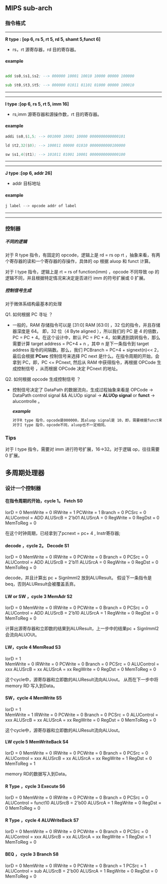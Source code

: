## MIPS sub-arch

### 指令格式

---

**R type : [op 6, rs 5, rt 5, rd 5, shamt 5,funct 6]**

- rs，rt 源寄存器，rd 目的寄存器。

#### example

```asm

add $s0,$s1,$s2; --> 000000 10001 10010 10000 00000 100000

sub $t0,$t3,$t5; --> 000000 01011 01101 01000 00000 100010
```

---

---

**I type :[op 6, rs 5, rt 5, imm 16]**

- rs,imm 源寄存器和源操作数，rt 目的寄存器。

#### example

```asm
addi $s0,$1,5; --> 001000 10001 10000 0000000000000101

ld $t2,32($0); --> 100011 00000 01010 0000000000100000

sw $s1,4($t1); --> 101011 01001 10001 0000000000000100
```

---

---

**J type :[op 6, addr 26]**

- addr 目标地址

#### example
```asm
j label --> opcode addr of label
```
---
---
### 控制器

##### 不同的逻辑

对于 R type 指令，有固定的 opcode，逻辑上是 rd = rs op rt ，抽象来看，有两个寄存器的读和一个寄存器的存操作，具体的 op 根据 aluop 和 funct 计算。

对于 I type 指令，逻辑上是 rt = rs of function(imm) ，opcode 不同导致 op 的逻辑不同，并且根据特定情况来决定是否进行 imm 的符号扩展或 0 扩展。

##### 控制信号生成

对于微体系结构最基本的处理

Q1. 如何根据 PC 寻址 ？

- 一般的，RAM 存储指令可以是 [31:0] RAM [63:0] ，32 位的指令，并且存储器深度是 64。
  即，32 位（4 Byte aligned ），所以我们的 PC 是 4 的倍数，PC = PC + 4。在这个设计中，默认 PC = PC + 4，如果遇到跳转指令，那么需要计算 target address = PC+4 + n ，其中 n 是下一条指令到 target address 指令的间隔数。那么，我们 PCBranch = PC+4 + signext(n)<< 2，最后会根据 **PCsrc** 控制信号来选择 PC next 是什么。在指令周期的开始，会拿到 PC，即，PC <= PCnext, 然后从 RAM 中获得指令，再根据 OPCode 生成控制信号 ，从而根据 OPCode 决定 PCnext 的地址。

Q2. 如何根据 opcode 生成控制信号 ？

- 控制信号决定了 DataPath 的数据流向，生成过程抽象来看是 OPCode -> DataPath control signal && ALUOp signal -> **ALUOp signal** or **funct** -> alucontrolle 。

  **_example_**

  ```reStructuredText
  对于R type 指令，opcode是000000，其aluop signal是 10，即，需要根据funct来选择 aluop add sub or and e.t.
  对于I type 指令，opcode不同，aluop也不一定相同。
  
  ```

### Tips

对于 I type 指令，需要对 imm 进行符号扩展，16->32。对于逻辑 op，往往需要 0 扩展。





## 多周期处理器

### 设计一个控制器

#### 在指令周期的开始，cycle 1。  Fetch S0
IorD = 0 
MemWrite = 0 
IRWrite = 1
PCWrite = 1
Branch = 0 
PCSrc  = 0 
ALUControl =  ADD
ALUSrcB = 2'b01
ALUSrcA = 0
RegWrite = 0
RegDst = 0
MemToReg = 0

在这个时钟周期，已经拿到了pcnext = pc+ 4 , Instr寄存器;




#### decode ，cycle 2。  Decode S1
IorD = 0 
MemWrite = 0 
IRWrite = 0
PCWrite = 0
Branch = 0 
PCSrc  = 0 
ALUControl =  ADD
ALUSrcB = 2'b11
ALUSrcA = 0
RegWrite = 0
RegDst = 0
MemToReg = 0

decode，并且计算出 pc + SignImml2 放到ALUResult。
假设下一条指令是beq，否则ALUResult会被覆盖丢弃。

#### LW or SW ，cycle 3   MemAdr S2         
IorD = 0 
MemWrite = 0 
IRWrite = 0
PCWrite = 0
Branch = 0 
PCSrc  = 0 
ALUControl =  ADD
ALUSrcB = 2'b10
ALUSrcA = 1
RegWrite = 0
RegDst = 0
MemToReg = 0

计算出源寄存器和立即数的结果到ALUResult，上一步中的结果pc + SignImml2 会流向ALUOUt。


#### LW，cycle 4      MemRead S3             

IorD = 1           
MemWrite = 0 
IRWrite = 0
PCWrite = 0
Branch = 0 
PCSrc  = 0 
ALUControl =  xxx
ALUSrcB = xx 
ALUSrcA = xx
RegWrite = 0
RegDst = 0
MemToReg = 0

这个cycle中，源寄存器和立即数的ALUResult流向ALUout。
从而在下一步中将memory RD 写入到Data。



#### SW，cycle 4      MemWrite S5             


IorD = 1           
MemWrite = 1 
IRWrite = 0
PCWrite = 0
Branch = 0 
PCSrc  = 0 
ALUControl =  xxx
ALUSrcB = xx 
ALUSrcA = xx
RegWrite = 0
RegDst = 0
MemToReg = 0

这个cycle中，源寄存器和立即数的ALUResult流向ALUout。



#### LW cycle 5   MemWriteBack S4

IorD = 0
MemWrite = 0 
IRWrite = 0
PCWrite = 0
Branch = 0 
PCSrc  = 0 
ALUControl =  xxx
ALUSrcB = xx 
ALUSrcA = xx
RegWrite = 1
RegDst = 0
MemToReg = 1

memory RD的数据写入到Data。



#### R Type ，cycle 3   Execute S6         
IorD = 0 
MemWrite = 0 
IRWrite = 0
PCWrite = 0
Branch = 0 
PCSrc  = 0 
ALUControl =  funct10
ALUSrcB = 2'b00
ALUSrcA = 1
RegWrite = 0
RegDst = 0
MemToReg = 0

#### R Type ，cycle 4   ALUWriteBack S7         
IorD = 0 
MemWrite = 0 
IRWrite = 0
PCWrite = 0
Branch = 0 
PCSrc  = 0 
ALUControl =  xxx
ALUSrcB = xx
ALUSrcA = xx
RegWrite = 1
RegDst = 1
MemToReg = 0


#### BEQ ， cycle 3  Branch S8

IorD = 0 
MemWrite = 0 
IRWrite = 0
PCWrite = 0
Branch = 1
PCSrc  = 1 
ALUControl =  sub 
ALUSrcB = 2'b00
ALUSrcA = 1
RegWrite = 0
RegDst = 0
MemToReg = 0
